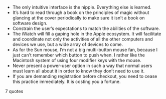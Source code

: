  - The only intuitive interface is the nipple. Everything else is learned.
 - It’s hard to read through a book on the principles of magic without glancing at the cover periodically to make sure it isn’t a book on software design.
 - Constrain the user’s expectations to match the abilities of the software.
 - The iWatch will fill a gaping hole in the Apple ecosystem. It will facilitate and coordinate not only the activities of all the other computers and devices we use, but a wide array of devices to come.
 - As for the Sun mouse, I’m not a big multi-button mouse fan, because I just can’t remember which button to push when. I rather like the Macintosh system of using four modifier keys with the mouse.
 - Never present a power-user option in such a way that normal users must learn all about it in order to know they don’t need to use it.
 - If you are demanding registration before checkout, you need to cease this practice immediately. It is costing you a fortune.

7 quotes